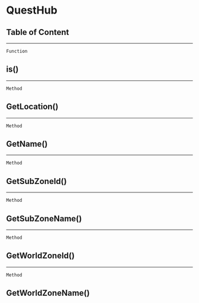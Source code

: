 QuestHub
========

Table of Content
---------------- 

<!-- toc -->

------------------------------------------------------------------------

`Function`

is()
----

------------------------------------------------------------------------

`Method`

GetLocation()
-------------

------------------------------------------------------------------------

`Method`

GetName()
---------

------------------------------------------------------------------------

`Method`

GetSubZoneId()
--------------

------------------------------------------------------------------------

`Method`

GetSubZoneName()
----------------

------------------------------------------------------------------------

`Method`

GetWorldZoneId()
----------------

------------------------------------------------------------------------

`Method`

GetWorldZoneName()
------------------
